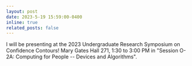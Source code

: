 ```yaml
---
layout: post
date: 2023-5-19 15:59:00-0400
inline: true
related_posts: false
---
```


I will be presenting at the 2023 Undergraduate Research Symposium on Confidence Contours! Mary Gates Hall 271, 1:30 to 3:00 PM in "Session O-2A: Computing for People -- Devices and Algorithms".